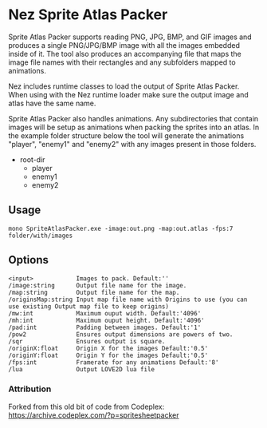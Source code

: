 Nez Sprite Atlas Packer
==========
Sprite Atlas Packer supports reading PNG, JPG, BMP, and GIF images and produces a single PNG/JPG/BMP image with all the images embedded inside of it. The tool also produces an accompanying file that maps the image file names with their rectangles and any subfolders mapped to animations.

Nez includes runtime classes to load the output of Sprite Atlas Packer. When using with the Nez runtime loader make sure the output image and atlas have the same name.

Sprite Atlas Packer also handles animations. Any subdirectories that contain images will be setup as animations when packing the sprites into an atlas. In the example folder structure below the tool will generate the animations "player", "enemy1" and "enemy2" with any images present in those folders.

- root-dir
	- player
	- enemy1
	- enemy2


## Usage

`mono SpriteAtlasPacker.exe -image:out.png -map:out.atlas -fps:7 folder/with/images`


## Options

```
<input>            Images to pack. Default:''
/image:string      Output file name for the image.
/map:string        Output file name for the map.
/originsMap:string Input map file name with Origins to use (you can use existing Output map file to keep origins)
/mw:int            Maximum ouput width. Default:'4096'
/mh:int            Maximum ouput height. Default:'4096'
/pad:int           Padding between images. Default:'1'
/pow2              Ensures output dimensions are powers of two.
/sqr               Ensures output is square.
/originX:float     Origin X for the images Default:'0.5'
/originY:float     Origin Y for the images Default:'0.5'
/fps:int           Framerate for any animations Default:'8'
/lua               Output LOVE2D lua file
```



### Attribution
Forked from this old bit of code from Codeplex: https://archive.codeplex.com/?p=spritesheetpacker